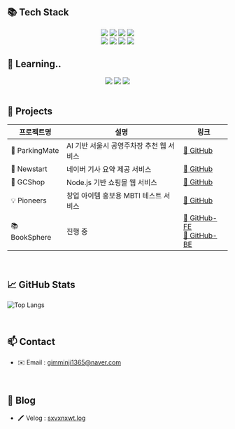 ## 📚 Tech Stack

<div align="center">

<img src="https://img.shields.io/badge/Java-007396?style=flat&logo=Java&logoColor=white"/>  
<img src="https://img.shields.io/badge/Spring Boot-6DB33F?style=flat&logo=Spring%20Boot&logoColor=white"/>
<img src="https://img.shields.io/badge/MySQL-4479A1?style=flat&logo=MySQL&logoColor=white"/>
<img src="https://img.shields.io/badge/MariaDB-003545?style=flat-square&logo=mariaDB&logoColor=white"/>
<br/>
<img src="https://img.shields.io/badge/Node.js-339933?style=flat&logo=Node.js&logoColor=white"/>
<img src="https://img.shields.io/badge/HTML-E34F26?style=flat&logo=HTML5&logoColor=white"/>
<img src="https://img.shields.io/badge/CSS-1572B6?style=flat&logo=CSS3&logoColor=white"/>
<img src="https://img.shields.io/badge/JavaScript-F7DF1E?style=flat&logo=JavaScript&logoColor=black"/>

</div>

## 📖 Learning..

<div align="center">

<img src="https://img.shields.io/badge/Docker-2496ED?style=flat&logo=Docker&logoColor=white"/>
<img src="https://img.shields.io/badge/Swagger-85EA2D?style=flat&logo=Swagger&logoColor=black"/>
<img src="https://img.shields.io/badge/MongoDB-47A248?style=flat&logo=MongoDB&logoColor=white"/>

</div>

<br/>

## 📌 Projects

| 프로젝트명 | 설명 | 링크 |
|------------|------|------|
| 🚗 ParkingMate | AI 기반 서울시 공영주차장 추천 웹 서비스 | [🔗 GitHub](https://github.com/sxvxnxwt/parkingmate) |
| 📰 Newstart | 네이버 기사 요약 제공 서비스 | [🔗 GitHub](https://github.com/sxvxnxwt/newstart) |
| 🛒 GCShop | Node.js 기반 쇼핑몰 웹 서비스 | [🔗 GitHub](https://github.com/sxvxnxwt/gcshop) |
| 💡 Pioneers | 창업 아이템 홍보용 MBTI 테스트 서비스 | [🔗 GitHub](https://github.com/sxvxnxwt/pioneers) |
| 📚 BookSphere | 진행 중 | [🔗 GitHub-FE](https://github.com/sxvxnxwt/booksphere-frontend) <br> [🔗 GitHub-BE](https://github.com/sxvxnxwt/booksphere-backendend) |

<br/>

## 📈 GitHub Stats

<div align="left">

![Top Langs](https://github-readme-stats.vercel.app/api/top-langs/?username=sxvxnxwt&layout=compact&theme=tokyonight)

</div>

<br/>

## 📫 Contact

- ✉️ Email : gimminji1365@naver.com

<br/>

## 📝 Blog
- 🖍️ Velog : [sxvxnxwt.log](https://velog.io/@sxvxnxwt)
